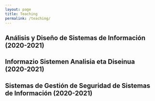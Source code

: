 ```yaml
---
layout: page
title: Teaching
permalink: /teaching/
---
```


## Análisis y Diseño de Sistemas de Información (2020-2021)

## Informazio Sistemen Analisia eta Diseinua (2020-2021)

## Sistemas de Gestión de Seguridad de Sistemas de Información (2020-2021)